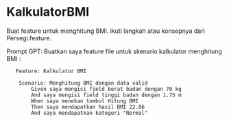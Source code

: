 # KalkulatorBMI
 
Buat feature untuk menghitung BMI. ikuti langkah atau konsepnya dari Persegi.feature.

Prompt GPT: Buatkan saya feature file untuk skenario kalkulator menghitung BMI :

       Feature: Kalkulator BMI

        Scenario: Menghitung BMI dengan data valid
            Given saya mengisi field berat badan dengan 70 kg
            And saya mengisi field tinggi badan dengan 1.75 m
            When saya menekan tombol Hitung BMI
            Then saya mendapatkan hasil BMI 22.86
            And saya mendapatkan kategori "Normal"